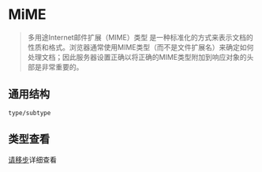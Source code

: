 # MiME

> 多用途Internet邮件扩展（MIME）类型 是一种标准化的方式来表示文档的性质和格式。浏览器通常使用MIME类型（而不是文件扩展名）来确定如何处理文档；因此服务器设置正确以将正确的MIME类型附加到响应对象的头部是非常重要的。

## 通用结构

    type/subtype

## 类型查看 
 [请移步](https://developer.mozilla.org/zh-CN/docs/Web/HTTP/Basics_of_HTTP/MIME_Types)详细查看